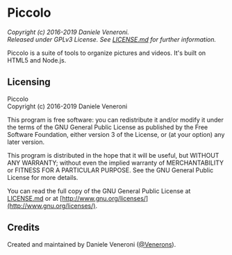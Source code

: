 # Piccolo

_Copyright (c) 2016-2019 Daniele Veneroni._  
_Released under GPLv3 License. See [LICENSE.md](LICENSE.md) for further information._

Piccolo is a suite of tools to organize pictures and videos. It's built on HTML5 and Node.js.

## Licensing

Piccolo  
Copyright (c) 2016-2019 Daniele Veneroni  

This program is free software: you can redistribute it and/or modify it under the terms of the GNU General Public License as published by the Free Software Foundation, either version 3 of the License, or (at your option) any later version.  

This program is distributed in the hope that it will be useful, but WITHOUT ANY WARRANTY; without even the implied warranty of
MERCHANTABILITY or FITNESS FOR A PARTICULAR PURPOSE. See the GNU General Public License for more details.  

You can read the full copy of the GNU General Public License at [LICENSE.md](LICENSE.md) or at [http://www.gnu.org/licenses/](http://www.gnu.org/licenses/).  

## Credits

Created and maintained by Daniele Veneroni ([@Venerons](http://twitter.com/Venerons)).
